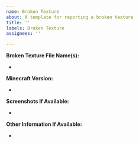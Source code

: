 ```yaml
---
name: Broken Texture
about: A template for reporting a broken texture
title: ''
labels: Broken Texture
assignees: ''

---
```


**Broken Texture File Name(s):**

- 

**Minecraft Version:**

- 

**Screenshots If Available:**

- 

**Other Information If Available:**

-
